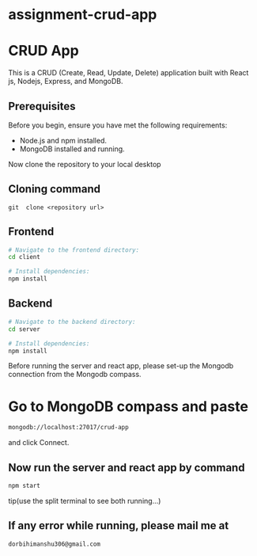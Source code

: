# assignment-crud-app

# CRUD App

This is a CRUD (Create, Read, Update, Delete) application built with React js, Nodejs, Express, and MongoDB.

## Prerequisites

Before you begin, ensure you have met the following requirements:

- Node.js and npm installed.
- MongoDB installed and running.

Now clone the repository to your local desktop

## Cloning command

```
git  clone <repository url>
```

## Frontend 

```bash
# Navigate to the frontend directory:
cd client

# Install dependencies:
npm install

```

## Backend 

```bash
# Navigate to the backend directory:
cd server

# Install dependencies:
npm install

```


Before running the server and react app, please set-up the Mongodb connection from the Mongodb compass.

# Go to MongoDB compass and paste
```bash
mongodb://localhost:27017/crud-app

```
and click Connect.


## Now run the server and react app by command


```bash
npm start 
```
tip(use the split terminal to see both running...)

## If any error while running, please mail me at
```bash
dorbihimanshu306@gmail.com
```
